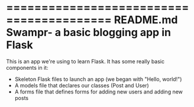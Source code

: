 =========================================
README.md
Swampr- a basic blogging app in Flask
=========================================

This is an app we're using to learn Flask. It has some really basic components in it:
- Skeleton Flask files to launch an app (we began with "Hello, world!")
- A models file that declares our classes (Post and User)
- A forms file that defines forms for adding new users and adding new posts